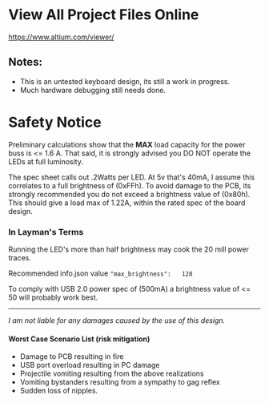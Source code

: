 

# View All Project Files Online

https://www.altium.com/viewer/

## Notes:
* This is an untested keyboard design, its still a work in progress.
* Much hardware debugging still needs done.


# Safety Notice

Preliminary calculations show that the **MAX** load capacity for the power buss is <= 1.6 A. That said, it is strongly advised you DO NOT operate the LEDs at full luminosity.

The spec sheet calls out .2Watts per LED. At 5v that's 40mA, I assume this correlates to a full brightness of (0xFFh). To avoid damage to the PCB, its strongly recommended you do not exceed a brightness value of (0x80h). This should give a load max of 1.22A, within the rated spec of the board design.

### In Layman's Terms

Running the LED's more than half brightness may cook the 20 mill power traces. 

Recommended info.json value ```"max_brightness":   128```

To comply with USB 2.0 power spec of (500mA) a brightness value of <= 50 will probably work best.

---
*I am not liable for any damages caused by the use of this design.*


#### Worst Case Scenario List (risk mitigation)

- Damage to PCB resulting in fire
- USB port overload resulting in PC damage
- Projectile vomiting resulting from the above realizations
- Vomiting bystanders resulting from a sympathy to gag reflex 
- Sudden loss of nipples.